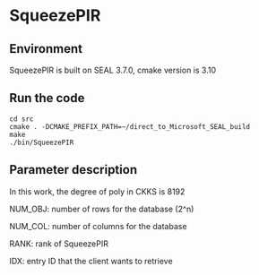# SqueezePIR

## Environment
SqueezePIR is built on SEAL 3.7.0, cmake version is 3.10


## Run the code
```
cd src
cmake . -DCMAKE_PREFIX_PATH=~/direct_to_Microsoft_SEAL_build
make
./bin/SqueezePIR
```

## Parameter description
In this work, the degree of poly in CKKS is 8192

NUM_OBJ: number of rows for the database (2^n)

NUM_COL: number of columns for the database  

RANK:    rank of SqueezePIR          

IDX:     entry ID that the client wants to retrieve
